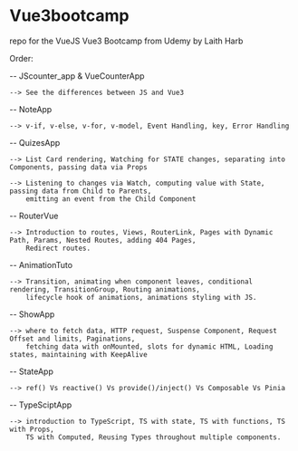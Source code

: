 # Vue3bootcamp
repo for the VueJS Vue3 Bootcamp from Udemy by Laith Harb


Order:

  -- JScounter_app & VueCounterApp
  
    --> See the differences between JS and Vue3
    
  -- NoteApp
  
    --> v-if, v-else, v-for, v-model, Event Handling, key, Error Handling
    
  -- QuizesApp
  
    --> List Card rendering, Watching for STATE changes, separating into Components, passing data via Props
    
    --> Listening to changes via Watch, computing value with State, passing data from Child to Parents,
        emitting an event from the Child Component
    
  -- RouterVue
  
    --> Introduction to routes, Views, RouterLink, Pages with Dynamic Path, Params, Nested Routes, adding 404 Pages,
        Redirect routes.
        
   -- AnimationTuto
   
    --> Transition, animating when component leaves, conditional rendering, TransitionGroup, Routing animations,
        lifecycle hook of animations, animations styling with JS.
        
   -- ShowApp
   
    --> where to fetch data, HTTP request, Suspense Component, Request Offset and limits, Paginations,
        fetching data with onMounted, slots for dynamic HTML, Loading states, maintaining with KeepAlive
        
  -- StateApp
  
    --> ref() Vs reactive() Vs provide()/inject() Vs Composable Vs Pinia
    
  -- TypeSciptApp
  
    --> introduction to TypeScript, TS with state, TS with functions, TS with Props,
        TS with Computed, Reusing Types throughout multiple components.
 
